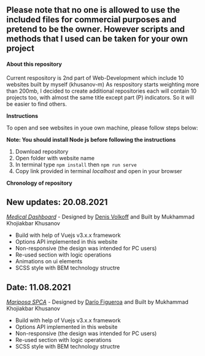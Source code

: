 ## Please note that no one is allowed to use the included files for commercial purposes and pretend to be the owner. However scripts and methods that I used can be taken for your own project

#### About this repository
Current respository is 2nd part of Web-Development which include 10 websites built by myself (khusanov-m) As respository starts weighting more than 200mb, I decided to create additional repositories each will contain 10 projects too, with almost the same title except part (P) indicators. So it will be easier to find others.

**Instructions**

To open and see websites in youe own machine, please follow steps below:

**Note: You should install Node js before following the instructions**

1. Download repository
2. Open folder with website name
3. In terminal type `npm install` then `npm run serve` 
4. Copy link provided in terminal *localhost* and open in your browser


**Chronology of repository**

## New updates: 20.08.2021

_[Medical Dashboard](https://med-dashboard-khusanov-m-r.netlify.app/)_ - Designed by [Denis Volkoff](https://www.figma.com/file/CVz5zSAUjnUsgzf3OY4bkI/Medical-Dashboard?node-id=0%3A1) and Built by Mukhammad Khojiakbar Khusanov

- Build with help of Vuejs v3.x.x framework
- Options API implemented in this website
- Non-responsive (the design was intended for PC users)
- Re-used section with logic operations
- Animations on ui elements
- SCSS style with BEM technology structre

## Date: 11.08.2021

_[Mariposa SPCA](https://mariposa-spca-khusanov-m-r.netlify.app/)_ - Designed by [Darío Figueroa](https://dribbble.com/shots/5101621-Mariposa-SPCA-Dribbble-Design-Challenge) and Built by Mukhammad Khojiakbar Khusanov

- Build with help of Vuejs v3.x.x framework
- Options API implemented in this website
- Non-responsive (the design was intended for PC users)
- Re-used section with logic operations
- SCSS style with BEM technology structre





